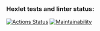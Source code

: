 ### Hexlet tests and linter status:
[![Actions Status](https://github.com/samkleo/java-project-lvl1/workflows/hexlet-check/badge.svg)](https://github.com/samkleo/java-project-lvl1/actions)
[![Maintainability](https://api.codeclimate.com/v1/badges/a99a88d28ad37a79dbf6/maintainability)](https://codeclimate.com/github/codeclimate/codeclimate/maintainability)